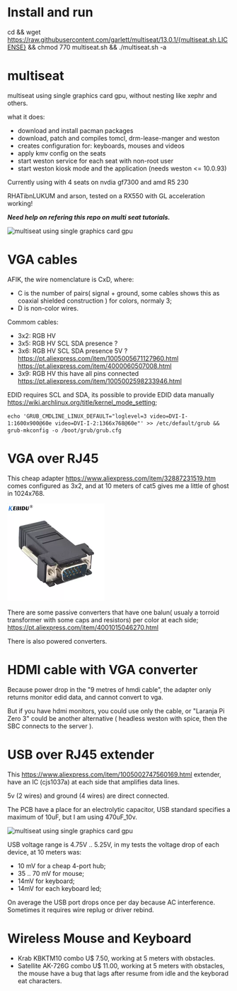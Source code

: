 # Install and run
cd && wget https://raw.githubusercontent.com/garlett/multiseat/13.0.1/{multiseat.sh,LICENSE} && chmod 770 multiseat.sh && ./multiseat.sh -a

# multiseat
multiseat using single graphics card gpu, without nesting like xephr and others.

what it does:
- download and install pacman packages
- download, patch and compiles tomcl, drm-lease-manger and weston
- creates configuration for: keyboards, mouses and videos
- apply kmv config on the seats
- start weston service for each seat with non-root user
- start weston kiosk mode and the application (needs weston <= 10.0.93)

Currently using with 4 seats on nvdia gf7300 and amd R5 230

RHATibnLUKUM and arson, tested on a RX550 with GL acceleration working! 

***Need help on refering this repo on multi seat tutorials.***

![multiseat using single graphics card gpu](https://github.com/garlett/multiseat/raw/13.0.1/docs/not%20nested%20multiseat%20using%20single%20graphics%20card%20gpu.jpg?raw=true)



# VGA cables
AFIK, the wire nomenclature is CxD, where:
- C is the number of pairs( signal + ground, some cables shows this as coaxial shielded construction ) for colors, normaly 3; 
- D is non-color wires.
 
Commom cables:
- 3x2: RGB HV
- 3x5: RGB HV SCL SDA presence ? 
- 3x6: RGB HV SCL SDA presence 5V ? https://pt.aliexpress.com/item/1005005671127960.html https://pt.aliexpress.com/item/4000060507008.html
- 3x9: RGB HV this have all pins connected https://pt.aliexpress.com/item/1005002598233946.html
  
EDID requires SCL and SDA, its possible to provide EDID data manually https://wiki.archlinux.org/title/kernel_mode_setting;
```
echo 'GRUB_CMDLINE_LINUX_DEFAULT="loglevel=3 video=DVI-I-1:1600x900@60e video=DVI-I-2:1366x768@60e"' >> /etc/default/grub && grub-mkconfig -o /boot/grub/grub.cfg
```

# VGA over RJ45
This cheap adapter https://www.aliexpress.com/item/32887231519.htm comes configured as 3x2, and at 10 meters of cat5 gives me a little of ghost in 1024x768.

![multiseat using single graphics card gpu](https://github.com/garlett/multiseat/raw/13.0.1/docs/vga_over_rj45.webp?raw=true)

There are some passive converters that have one balun( usualy a torroid transformer with some caps and resistors) per color at each side; https://pt.aliexpress.com/item/4001015046270.html

There is also powered converters.

# HDMI cable with VGA converter
Because power drop in the "9 metres of hmdi cable", the adapter only returns monitor edid data, and cannot convert to vga.

But if you have hdmi monitors, you could use only the cable, or "Laranja Pi Zero 3" could be another alternative ( headless weston with spice, then the SBC connects to the server ).




# USB over RJ45 extender

This https://www.aliexpress.com/item/1005002747560169.html extender, have an IC (cjs1037a) at each side that amplifies data lines. 

5v (2 wires) and ground (4 wires) are direct connected. 

The PCB have a place for an electrolytic capacitor, USB standard specifies a maximum of 10uF, but I am using 470uF_10v.

![multiseat using single graphics card gpu](https://github.com/garlett/multiseat/13.0.1/main/docs/usb_over_rj45.webp?raw=true)

USB voltage range is 4.75V .. 5.25V, in my tests the voltage drop of each device, at 10 meters was:
- 10 mV for a cheap 4-port hub;
- 35 .. 70 mV for mouse;
- 14mV for keyboard;
- 14mV for each keyboard led;

On average the USB port drops once per day because AC interference. Sometimes it requires wire replug or driver rebind.

# Wireless Mouse and Keyboard
- Krab KBKTM10 combo U$ 7.50, working at 5 meters with obstacles.
- Satellite AK-726G combo U$ 11.00, working at 5 meters with obstacles, the mouse have a bug that lags after resume from idle and the keyborad eat characters.

